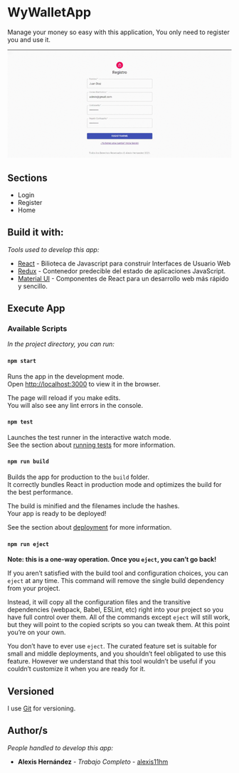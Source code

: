 # WyWalletApp

Manage your money so easy with this application, You only need to register you and use it.

![mywalletapp](/images/mywalletapp.gif)

## Sections

* Login
* Register
* Home

## Build it with:

_Tools used to develop this app:_

* [React](https://es.reactjs.org/) - Bilioteca de Javascript para construir Interfaces de Usuario Web
* [Redux](https://es.redux.js.org/) - Contenedor predecible del estado de aplicaciones JavaScript.
* [Material UI](https://material-ui.com/es/) - Componentes de React para un desarrollo web más rápido y sencillo.

## Execute App

### Available Scripts

_In the project directory, you can run:_

#### `npm start`

Runs the app in the development mode.\
Open [http://localhost:3000](http://localhost:3000) to view it in the browser.

The page will reload if you make edits.\
You will also see any lint errors in the console.

#### `npm test`

Launches the test runner in the interactive watch mode.\
See the section about [running tests](https://facebook.github.io/create-react-app/docs/running-tests) for more information.

#### `npm run build`

Builds the app for production to the `build` folder.\
It correctly bundles React in production mode and optimizes the build for the best performance.

The build is minified and the filenames include the hashes.\
Your app is ready to be deployed!

See the section about [deployment](https://facebook.github.io/create-react-app/docs/deployment) for more information.

#### `npm run eject`

**Note: this is a one-way operation. Once you `eject`, you can’t go back!**

If you aren’t satisfied with the build tool and configuration choices, you can `eject` at any time. This command will remove the single build dependency from your project.

Instead, it will copy all the configuration files and the transitive dependencies (webpack, Babel, ESLint, etc) right into your project so you have full control over them. All of the commands except `eject` will still work, but they will point to the copied scripts so you can tweak them. At this point you’re on your own.

You don’t have to ever use `eject`. The curated feature set is suitable for small and middle deployments, and you shouldn’t feel obligated to use this feature. However we understand that this tool wouldn’t be useful if you couldn’t customize it when you are ready for it.

## Versioned

I use [Git](https://git-scm.com/) for versioning.

## Author/s

_People handled to develop this app:_

* **Alexis Hernández** - *Trabajo Completo* - [alexis11hm](https://github.com/alexis11hm)
